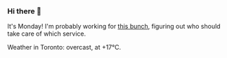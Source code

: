 ### Hi there :wave:

It's Monday! I'm probably working for [this bunch](https://github.com/kohofinancial), figuring out who should take care of which service.

Weather in Toronto: overcast, at +17°C.
